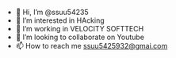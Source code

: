 - 👋 Hi, I’m @ssuu54235
- 👀 I’m interested in HAcking
- 🌱 I’m working in VELOCITY SOFTTECH
- 💞️ I’m looking to collaborate on Youtube
- 📫 How to reach me ssuu5425932@gmai.com

<!---
ssuu54235/ssuu54235 is a ✨ special ✨ repository because its `README.md` (this file) appears on your GitHub profile.
You can click the Preview link to take a look at your changes.
--->
